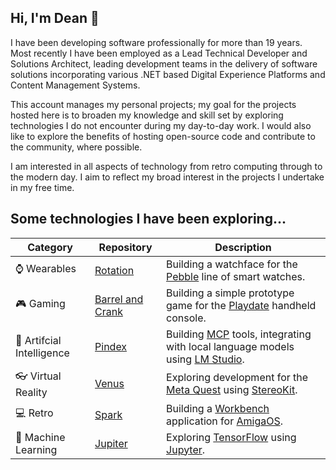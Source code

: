 ## Hi, I'm Dean 👋

I have been developing software professionally for more than 19 years. Most recently I have been employed as a Lead Technical Developer and Solutions Architect, leading development teams in the delivery of software solutions incorporating various .NET based Digital Experience Platforms and Content Management Systems. 

This account manages my personal projects; my goal for the projects hosted here is to broaden my knowledge and skill set by exploring technologies I do not encounter during my day-to-day work. I would also like to explore the benefits of hosting open-source code and contribute to the community, where possible.

I am interested in all aspects of technology from retro computing through to the modern day. I aim to reflect my broad interest in the projects I undertake in my free time.

## Some technologies I have been exploring...

| Category | Repository | Description |
|---|---|---|
| :watch: Wearables | [Rotation](https://github.com/deans-code/rotation) | Building a watchface for the [Pebble](https://repebble.com/) line of smart watches. |
| :video_game: Gaming| [Barrel and Crank](https://github.com/deans-code/barrel-and-crank) | Building a simple prototype game for the [Playdate](https://play.date/) handheld console. |
| :crystal_ball: Artifcial Intelligence | [Pindex](https://github.com/deans-code/pindex) | Building [MCP](https://en.wikipedia.org/wiki/Model_Context_Protocol) tools, integrating with local language models using [LM Studio](https://lmstudio.ai/). |
| :eyeglasses: Virtual Reality | [Venus](https://github.com/deans-code/venus) | Exploring development for the [Meta Quest](https://www.meta.com/gb/quest/) using [StereoKit](https://stereokit.net/). |
| :computer: Retro | [Spark](https://github.com/deans-code/spark) | Building a [Workbench](https://en.wikipedia.org/wiki/Workbench_(AmigaOS)) application for [AmigaOS](https://en.wikipedia.org/wiki/AmigaOS). |
| :telescope: Machine Learning | [Jupiter](https://github.com/deans-code/jupiter) | Exploring [TensorFlow](https://www.tensorflow.org/) using [Jupyter](https://jupyter.org/). |
